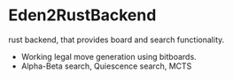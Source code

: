 # Eden2RustBackend
rust backend, that provides board and search functionality.

- Working legal move generation using bitboards.
- Alpha-Beta search, Quiescence search, MCTS

